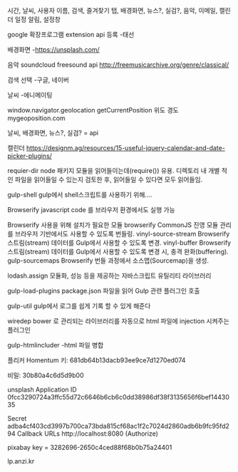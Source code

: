 시간, 날씨, 사용자 이름, 검색, 즐겨찾기 탭, 배경화면, 뉴스?, 실검?, 음악, 이메일, 캘린더 일정
알림,
설정창

google 확장프로그램 extension api 등록
-태선

배경화면
-https://unsplash.com/

음악
soundcloud
freesound api
http://freemusicarchive.org/genre/classical/

검색 선택
-구글, 네이버

날씨
-에니메이팅

window.navigator.geolocation
getCurrentPosition 위도 경도
mygeoposition.com

날씨, 배경화면, 뉴스?, 실검? = api


캘린더
https://designm.ag/resources/15-useful-jquery-calendar-and-date-picker-plugins/


requier-dir
node 패키지 모듈을 읽어들이는데(require()) 유용. 디렉토리 내 개별 적인 파일을 읽어들일 수 있는지 검토한 후, 읽어들일 수 있다면 모두 읽어들임.

gulp-shell
gulp에서 shell스크립트를 사용하기 위해....

Browserify
 javascript code 를 브라우저 환경에서도 실행 가능

Browserify 사용을 위해 설치가 필요한 모듈
browserify
CommonJS 진영 모듈 관리를 브라우저 기반에서도 사용할 수 있도록 번들링.
vinyl-source-stream
Browserify 스트림(stream) 데이터를 Gulp에서 사용할 수 있도록 변경.
vinyl-buffer
Browserify 스트림(stream) 데이터를 Gulp에서 사용할 수 있도록 변경 시, 충격 완화(buffering).
gulp-sourcemaps
Browserify 번들 과정에서 소스맵(Sourcemap)을 생성.


lodash.assign
모듈화, 성능 등을 제공하는 자바스크립트 유틸리티 라이브러리

gulp-load-plugins
package.json 파일을 읽어 Gulp 관련 플러그인 호출

gulp-util
gulp에서 로그를 쉽게 기록 할 수 있게 해준다

wiredep
bower 로 관리되는 라이브러리를 자동으로 html 파일에 injection 시켜주는 플러그인

gulp-htmlincluder
-html 파일 병합

플리커
	Homentum
키:
681db64b13dacb93ee9ce7d1270ed074

비밀:
30b80a4c6d5d9b00



unsplash
Application ID 0fcc3290724a3ffc55d72c6646b6cb6c0dd38986df38f3135656f6bef1443035

Secret adba4cf403cd3997b700ca73bda815cf68ac1f2c7024d2860adb6b9fc95fd294
Callback URLs
http://localhost:8080 (Authorize)


pixabay
key = 3282696-2650c4ced88f68b0b75a24401


lp.anzi.kr


























